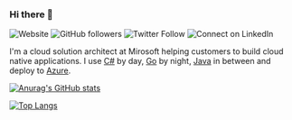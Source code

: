 ### Hi there 👋

![Website](https://img.shields.io/website?url=https%3A%2F%2Fwww.joergjooss.de)
![GitHub followers](https://img.shields.io/github/followers/joergjo?style=social)
![Twitter Follow](https://img.shields.io/twitter/follow/joergjooss?style=social)
![Connect on LinkedIn](https://img.shields.io/badge/-joergjooss-blue?style=flat-square&logo=Linkedin&link=https://www.linkedin.com/in/joergjooss/)

I'm a cloud solution architect at Mirosoft helping customers to build cloud native applications. I use [C#](https://docs.microsoft.com/en-us/dotnet/csharp/tour-of-csharp/) by day, [Go](https://go.dev) by night, [Java](https://www.java.com) in between and deploy to [Azure](https://azure.microsoft.com/en-us/overview/what-is-azure). 

[![Anurag's GitHub stats](https://github-readme-stats.vercel.app/api?username=joergjo&theme=react)](https://github.com/anuraghazra/github-readme-stats)

[![Top Langs](https://github-readme-stats.vercel.app/api/top-langs/?username=joergjo&theme=react)](https://github.com/anuraghazra/github-readme-stats)



<!--
**joergjo/joergjo** is a ✨ _special_ ✨ repository because its `README.md` (this file) appears on your GitHub profile.

Here are some ideas to get you started:

- 🔭 I’m currently working on ...
- 🌱 I’m currently learning ...
- 👯 I’m looking to collaborate on ...
- 🤔 I’m looking for help with ...
- 💬 Ask me about ...
- 📫 How to reach me: ...
- 😄 Pronouns: ...
- ⚡ Fun fact: ...
-->
